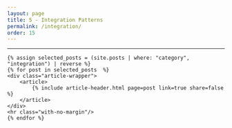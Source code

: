 ```yaml
---
layout: page
title: 5 - Integration Patterns
permalink: /integration/
order: 15
---
```


<div id="search-results">
    <hr id="first-hr" class="with-no-margin"/>


    {% assign selected_posts = (site.posts | where: "category", "integration") | reverse %}
    {% for post in selected_posts  %}
    <div class="article-wrapper">
        <article>
            {% include article-header.html page=post link=true share=false %}
        </article>
    </div>
    <hr class="with-no-margin"/>
    {% endfor %}
</div>
